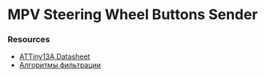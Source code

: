 # MPV Steering Wheel Buttons Sender

### Resources
- [ATTiny13A Datasheet](http://ww1.microchip.com/downloads/en/DeviceDoc/doc1477.pdf)
- [Алгоритмы фильтрации](https://alexgyver.ru/lessons/filters/)